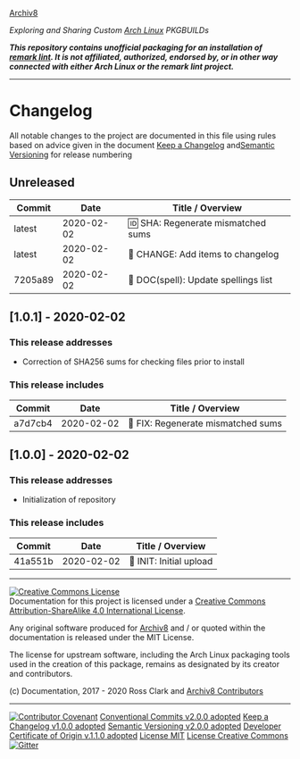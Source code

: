 [Archiv8](https://archiv8.github.io/)

_Exploring and Sharing Custom [Arch Linux](https://www.archlinux.org/) PKGBUILDs_

**_This repository contains unofficial packaging for an installation of [remark lint](https://github.com/remarkjs/remark-lint).  It is not affiliated, authorized, endorsed by, or in other way connected with either Arch Linux or the remark lint project._**

---

# Changelog

All notable changes to the project are documented in this file using rules based on advice given in the document [Keep a Changelog](https://keepachangelog.com/en/1.0.0/) and[Semantic Versioning](https://semver.org/spec/v2.0.0.html) for release numbering

## Unreleased

| Commit  | Date       | Title / Overview                                      |
| ------- | ---------- | ----------------------------------------------------- |
|  latest | 2020-02-02 | :id: SHA: Regenerate mismatched sums                  |
|  latest | 2020-02-02 | :date: CHANGE: Add items to changelog                 |
| 7205a89 | 2020-02-02 | :pencil: DOC(spell): Update spellings list            |


## [1.0.1] - 2020-02-02

### This release addresses

- Correction of SHA256 sums for checking files prior to install

### This release includes

| Commit  | Date       | Title / Overview                                      |
| ------- | ---------- | ----------------------------------------------------- |
| a7d7cb4 | 2020-02-02 | :wrench: FIX: Regenerate mismatched sums              |

## [1.0.0] - 2020-02-02

### This release addresses

- Initialization of repository

### This release includes

| Commit  | Date       | Title / Overview                                      |
| ------- | ---------- | ----------------------------------------------------- |
| 41a551b | 2020-02-02 | :tada: INIT: Initial upload                           |

---

<a rel="license" href="http://creativecommons.org/licenses/by-sa/4.0/"><img alt="Creative Commons License" style="border-width:0" src="https://i.creativecommons.org/l/by-sa/4.0/88x31.png" /></a><br />Documentation for this project is licensed under a <a rel="license" href="http://creativecommons.org/licenses/by-sa/4.0/">Creative Commons Attribution-ShareAlike 4.0 International License</a>.

Any original software produced for [Archiv8](https://archiv8.github.io/) and / or quoted within the documentation is released under the MIT License.

The license for upstream software, including the Arch Linux packaging tools used in the creation of this package, remains as designated by its creator and contributors.

(c) Documentation, 2017 - 2020 Ross Clark and [Archiv8 Contributors](https://github.com/Archiv8/nodejs-remark-lint/people)

---

[![Contributor Covenant](https://img.shields.io/badge/Contributor%20Covenant-v2.0.0%20adopted-ff69b4.svg)](CODE-OF-CONDUCT.md)
[Conventional Commits v2.0.0 adopted](https://www.conventionalcommits.org)
[Keep a Changelog v1.0.0 adopted](https://keepachangelog.com)
[Semantic Versioning v2.0.0 adopted](https://semver.org)
[Developer Certificate of Origin v.1.1.0 adopted](https://developercertificate.org)
[License MIT](https://opensource.org/licenses/MIT)
[License Creative Commons](https://creativecommons.org)
[![Gitter](https://badges.gitter.im/Archiv8/community.svg)](https://gitter.im/Archiv8/community?utm_source=badge&utm_medium=badge&utm_campaign=pr-badge)
